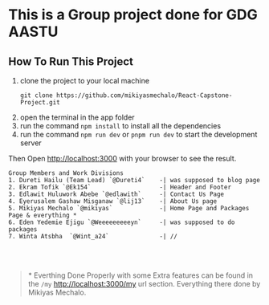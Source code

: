 # This is a Group project done for GDG AASTU

## How To Run This Project

1. clone the project to your local machine
    ```
    git clone https://github.com/mikiyasmechalo/React-Capstone-Project.git
    ```
2. open the terminal in the app folder
3. run the command `npm install` to install all the dependencies
4. run the command `npm run dev` or `pnpm run dev` to start the development server

Then Open [http://localhost:3000](http://localhost:3000) with your browser to see the result.

```
Group Members and Work Divisions
1. Dureti Hailu (Team Lead) `@Dureti4`    -| was supposed to blog page
2. Ekram Tofik `@Ek154`                   -| Header and Footer
3. Edlawit Huluwork Abebe `@edlawith`     -| Contact Us Page
4. Eyerusalem Gashaw Misganaw `@lij13`    -| About Us page
5. Mikiyas Mechalo `@mikiyas`             -| Home Page and Packages Page & everything *
6. Eden Yedemie Ejigu `@Weeeeeeeeeyn`     -| was supposed to do packages
7. Winta Atsbha  `@Wint_a24`              -| //
```
<br/>
<br/>

>\* Everthing Done Properly with some Extra features can be found in the `/my` [http://localhost:3000/my](http://localhost:3000/my) url section.
> Everything there done by Mikiyas Mechalo.